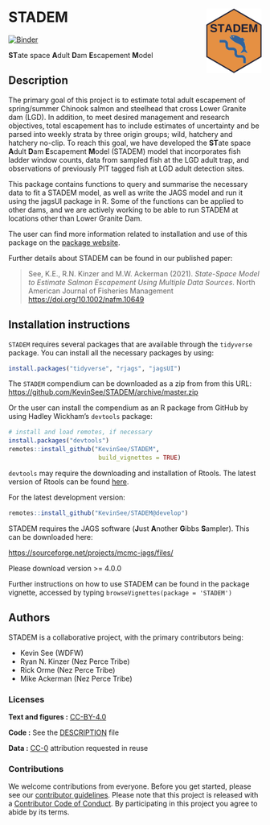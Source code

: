 
<!-- README.md is generated from README.Rmd. Please edit that file -->

# STADEM <a href='https://github.com/KevinSee/STADEM'><img src='man/figures/logo.png' align="right" width="110" /></a>

[![Binder](https://mybinder.org/badge_logo.svg)](https://mybinder.org/v2/gh/KevinSee/STADEM/master?urlpath=rstudio)

**ST**ate space **A**dult **D**am **E**scapement **M**odel

## Description

The primary goal of this project is to estimate total adult escapement
of spring/summer Chinook salmon and steelhead that cross Lower Granite
dam (LGD). In addition, to meet desired management and research
objectives, total escapement has to include estimates of uncertainty and
be parsed into weekly strata by three origin groups; wild, hatchery and
hatchery no-clip. To reach this goal, we have developed the **ST**ate
space **A**dult **D**am **E**scapement **M**odel (STADEM) model that
incorporates fish ladder window counts, data from sampled fish at the
LGD adult trap, and observations of previously PIT tagged fish at LGD
adult detection sites.

This package contains functions to query and summarise the necessary
data to fit a STADEM model, as well as write the JAGS model and run it
using the jagsUI package in R. Some of the functions can be applied to
other dams, and we are actively working to be able to run STADEM at
locations other than Lower Granite Dam.

The user can find more information related to installation and use of
this package on the [package
website](https://kevinsee.github.io/STADEM/).

Further details about STADEM can be found in our published paper:

> See, K.E., R.N. Kinzer and M.W. Ackerman (2021). *State-Space Model to
> Estimate Salmon Escapement Using Multiple Data Sources*. North
> American Journal of Fisheries Management
> <https://doi.org/10.1002/nafm.10649>

## Installation instructions

`STADEM` requires several packages that are available through the
`tidyverse` package. You can install all the necessary packages by
using:

``` r
install.packages("tidyverse", "rjags", "jagsUI")
```

The `STADEM` compendium can be downloaded as a zip from from this URL:
<https://github.com/KevinSee/STADEM/archive/master.zip>

Or the user can install the compendium as an R package from GitHub by
using Hadley Wickham’s `devtools` package:

``` r
# install and load remotes, if necessary
install.packages("devtools")
remotes::install_github("KevinSee/STADEM", 
                         build_vignettes = TRUE)
```

`devtools` may require the downloading and installation of Rtools. The
latest version of Rtools can be found
[here](https://cran.r-project.org/bin/windows/Rtools/).

For the latest development version:

``` r
remotes::install_github("KevinSee/STADEM@develop")
```

STADEM requires the JAGS software (**J**ust **A**nother **G**ibbs
**S**ampler). This can be downloaded here:

<https://sourceforge.net/projects/mcmc-jags/files/>

Please download version \>= 4.0.0

Further instructions on how to use STADEM can be found in the package
vignette, accessed by typing `browseVignettes(package = 'STADEM')`

## Authors

STADEM is a collaborative project, with the primary contributors being:

- Kevin See (WDFW)
- Ryan N. Kinzer (Nez Perce Tribe)
- Rick Orme (Nez Perce Tribe)
- Mike Ackerman (Nez Perce Tribe)

### Licenses

**Text and figures :**
[CC-BY-4.0](http://creativecommons.org/licenses/by/4.0/)

**Code :** See the [DESCRIPTION](DESCRIPTION) file

**Data :** [CC-0](http://creativecommons.org/publicdomain/zero/1.0/)
attribution requested in reuse

### Contributions

We welcome contributions from everyone. Before you get started, please
see our [contributor guidelines](CONTRIBUTING.md). Please note that this
project is released with a [Contributor Code of Conduct](CONDUCT.md). By
participating in this project you agree to abide by its terms.
